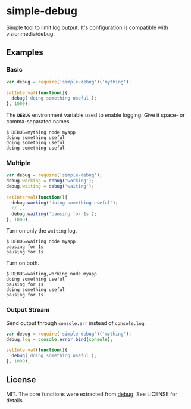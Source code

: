 
# simple-debug

Simple tool to limit log output. It's configuration is compatible with visionmedia/debug.

## Examples

### Basic

```js
var debug = require('simple-debug')('mything');

setInterval(function(){
  debug('doing something useful');
}, 1000);
```

The __`DEBUG`__ environment variable used to enable logging. Give it space- or comma-separated names.

```console
$ DEBUG=mything node myapp
doing something useful
doing something useful
doing something useful
```

### Multiple

```js
var debug = require('simple-debug');
debug.working = debug('working');
debug.waiting = debug('waiting');

setInterval(function(){
  debug.working('doing something useful');
  // ...
  debug.waiting('pausing for 1s');
}, 1000);
```

Turn on only the `waiting` log.

```console
$ DEBUG=waiting node myapp
pausing for 1s
pausing for 1s
```

Turn on both.

```console
$ DEBUG=waiting,working node myapp
doing something useful
pausing for 1s
doing something useful
pausing for 1s
```

### Output Stream

Send output through `console.err` instead of `console.log`.

```js
var debug = require('simple-debug')('mything');
debug.log = console.error.bind(console);

setInterval(function(){
  debug('doing something useful');
}, 1000);
```

## License 

MIT. The core functions were extracted from [debug][debug]. See LICENSE for details.

[debug]: https://github.com/visionmedia/debug
